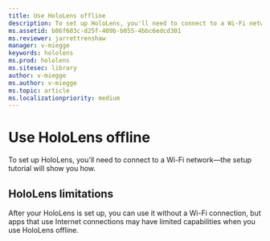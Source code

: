 ```yaml
---
title: Use HoloLens offline
description: To set up HoloLens, you'll need to connect to a Wi-Fi network
ms.assetid: b86f603c-d25f-409b-b055-4bbc6edcd301
ms.reviewer: jarrettrenshaw
manager: v-miegge
keywords: hololens
ms.prod: hololens
ms.sitesec: library
author: v-miegge
ms.author: v-miegge
ms.topic: article
ms.localizationpriority: medium
---
```


# Use HoloLens offline

To set up HoloLens, you'll need to connect to a Wi-Fi network—the setup tutorial will show you how.

## HoloLens limitations

After your HoloLens is set up, you can use it without a Wi-Fi connection, but apps that use Internet connections may have limited capabilities when you use HoloLens offline.
